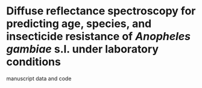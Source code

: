 # Diffuse reflectance spectroscopy for predicting age, species, and insecticide resistance of *Anopheles gambiae* s.l. under laboratory conditions

manuscript data and code
